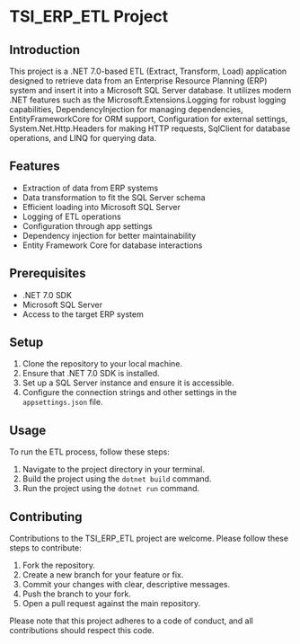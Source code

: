 # TSI_ERP_ETL Project

## Introduction
This project is a .NET 7.0-based ETL (Extract, Transform, Load) application designed to retrieve data from an Enterprise Resource Planning (ERP) system and insert it into a Microsoft SQL Server database. It utilizes modern .NET features such as the Microsoft.Extensions.Logging for robust logging capabilities, DependencyInjection for managing dependencies, EntityFrameworkCore for ORM support, Configuration for external settings, System.Net.Http.Headers for making HTTP requests, SqlClient for database operations, and LINQ for querying data.

## Features
- Extraction of data from ERP systems
- Data transformation to fit the SQL Server schema
- Efficient loading into Microsoft SQL Server
- Logging of ETL operations
- Configuration through app settings
- Dependency injection for better maintainability
- Entity Framework Core for database interactions

## Prerequisites
- .NET 7.0 SDK
- Microsoft SQL Server
- Access to the target ERP system

## Setup
1. Clone the repository to your local machine.
2. Ensure that .NET 7.0 SDK is installed.
3. Set up a SQL Server instance and ensure it is accessible.
4. Configure the connection strings and other settings in the `appsettings.json` file.

## Usage
To run the ETL process, follow these steps:
1. Navigate to the project directory in your terminal.
2. Build the project using the `dotnet build` command.
3. Run the project using the `dotnet run` command.

## Contributing
Contributions to the TSI_ERP_ETL project are welcome. Please follow these steps to contribute:
1. Fork the repository.
2. Create a new branch for your feature or fix.
3. Commit your changes with clear, descriptive messages.
4. Push the branch to your fork.
5. Open a pull request against the main repository.

Please note that this project adheres to a code of conduct, and all contributions should respect this code.
